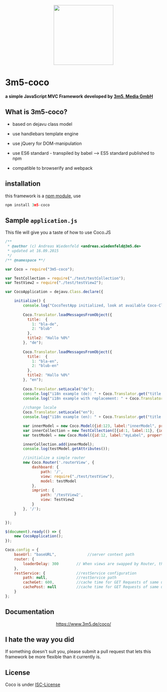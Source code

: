<p align="center">
  <a href="https://www.npmjs.com/package/3m5-coco">
    <img height="192" width="192" src="https://www.3m5.de/fileadmin/coco/COCO.png">
  </a>
</p>

# 3m5-coco
**a simple JavaScript MVC Framework**
**developed by <a href="http://www.3m5.de" target="3m5">3m5. Media GmbH</a>**

## What is 3m5-coco?

+ based on dejavu class model

+ use handlebars template engine

+ use jQuery for DOM-manipulation

+ use ES6 standard - transpiled by babel --> ES5 standard published to npm

+ compatible to browserify and webpack

## installation

this framework is a <a href="https://www.npmjs.com/package/3m5-coco" target="npm">npm module</a>, use

```js
npm install 3m5-coco
```

## Sample `application.js`

This file will give you a taste of how to use Coco.JS

```js
/**
 * @author (c) Andreas Wiedenfeld <andreas.wiedenfeld@3m5.de>
 * updated at 16.09.2015
 */
/** @namespace **/

var Coco = require("3m5-coco");

var TestCollection = require("./test/testCollection");
var TestView2 = require("./test/testView2");

var CocoApplication = dejavu.Class.declare({

    initialize() {
        console.log("CocoTestApp initialized, look at available Coco-Classes: ", Coco);
        
        Coco.Translator.loadMessagesFromObject({
          title:  {
            1: "bla-de",
            2: "blub"
          },
          title2: "Hallo %0%"
        }, "de");
    
        Coco.Translator.loadMessagesFromObject({
          title:  {
            1: "bla-en",
            2: "blub-en"
          },
          title2: "Hallo %0%"
        }, "en");
    
        Coco.Translator.setLocale("de");
        console.log("i18n example (de): " + Coco.Translator.get("title.1"));
        console.log("i18n example with replacement: " + Coco.Translator.get("title2", ["Tom"]));
    
        //change locale
        Coco.Translator.setLocale("en");
        console.log("i18n example (en): " + Coco.Translator.get("title.1"));

        var innerModel = new Coco.Model({id:123, label:"innerModel", properts: "myInnerProperty"});
        var innerCollection = new TestCollection([{id:1, label:11}, {id:2, label:22}]);
        var testModel = new Coco.Model({id:12, label:"myLabel", property: innerModel, properties: innerCollection});

        innerCollection.add(innerModel);
        console.log(testModel.getAttributes());

        //initialize a simple router
        new Coco.Router('.routerView', {
            dashboard: {
                path: '/',
                view: require("./test/testView"),
                model: testModel
            },
            imprint: {
                path: '/testView2',
                view: TestView2
            }
        }, '/');
    }

});

$(document).ready(() => {
    new CocoApplication();
});

Coco.config = {
    baseUrl: "baseURL",              //server context path
    router: {
        loaderDelay: 300        // When views are swapped by Router, this time adjusts when the loading class
    },
    restService: {              //restService configuration
        path: null,             //restService path
        cacheGet: 600,          //cache time for GET Requests of same url in seconds
        cachePost: null         //cache time for GET Requests of same url in seconds
    }
};
```

## Documentation
<p align="center">
    <a href="https://www.3m5.de/fileadmin/coco/" target="doc">https://www.3m5.de/coco/</a>
</p>

## I hate the way you did

If something doesn't suit you, please submit a pull request that lets this framework be more flexible than it currently is.

## License

Coco is under <a href="http://opensource.org/licenses/ISC" target="ISC">ISC-License</a>

[npm-url]: https://www.npmjs.com/package/3m5-coco
